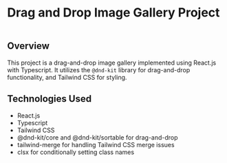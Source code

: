 # Drag and Drop Image Gallery Project

 <img alt="" src="https://i.ibb.co/py8R8Dw/dnd-image-gallery-github-cover.png">


## Overview 

This project is a drag-and-drop image gallery implemented using React.js with Typescript. It utilizes the `@dnd-kit` library for drag-and-drop functionality, and Tailwind CSS for styling.

## Technologies Used

- React.js
- Typescript
- Tailwind CSS
- @dnd-kit/core and @dnd-kit/sortable for drag-and-drop
- tailwind-merge for handling Tailwind CSS merge issues
- clsx for conditionally setting class names

